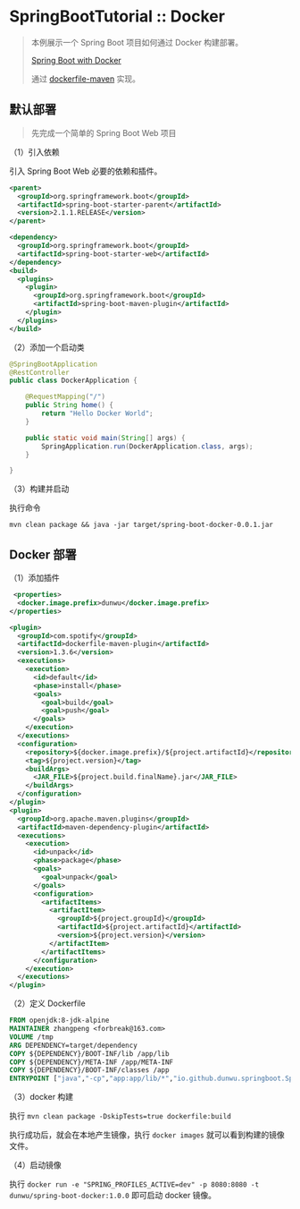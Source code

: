 # SpringBootTutorial :: Docker

> 本例展示一个 Spring Boot 项目如何通过 Docker 构建部署。
>
> [Spring Boot with Docker](https://spring.io/guides/gs/spring-boot-docker/)
>
> 通过 [dockerfile-maven](https://github.com/spotify/dockerfile-maven) 实现。

## 默认部署

> 先完成一个简单的 Spring Boot Web 项目

（1）引入依赖

引入 Spring Boot Web 必要的依赖和插件。

```xml
<parent>
  <groupId>org.springframework.boot</groupId>
  <artifactId>spring-boot-starter-parent</artifactId>
  <version>2.1.1.RELEASE</version>
</parent>

<dependency>
  <groupId>org.springframework.boot</groupId>
  <artifactId>spring-boot-starter-web</artifactId>
</dependency>
<build>
  <plugins>
    <plugin>
      <groupId>org.springframework.boot</groupId>
      <artifactId>spring-boot-maven-plugin</artifactId>
    </plugin>
  </plugins>
</build>
```

（2）添加一个启动类

```java
@SpringBootApplication
@RestController
public class DockerApplication {

    @RequestMapping("/")
    public String home() {
        return "Hello Docker World";
    }

    public static void main(String[] args) {
        SpringApplication.run(DockerApplication.class, args);
    }

}
```

（3）构建并启动

执行命令

```
mvn clean package && java -jar target/spring-boot-docker-0.0.1.jar
```

## Docker 部署

（1）添加插件

```xml
 <properties>
  <docker.image.prefix>dunwu</docker.image.prefix>
</properties>

<plugin>
  <groupId>com.spotify</groupId>
  <artifactId>dockerfile-maven-plugin</artifactId>
  <version>1.3.6</version>
  <executions>
    <execution>
      <id>default</id>
      <phase>install</phase>
      <goals>
        <goal>build</goal>
        <goal>push</goal>
      </goals>
    </execution>
  </executions>
  <configuration>
    <repository>${docker.image.prefix}/${project.artifactId}</repository>
    <tag>${project.version}</tag>
    <buildArgs>
      <JAR_FILE>${project.build.finalName}.jar</JAR_FILE>
    </buildArgs>
  </configuration>
</plugin>
<plugin>
  <groupId>org.apache.maven.plugins</groupId>
  <artifactId>maven-dependency-plugin</artifactId>
  <executions>
    <execution>
      <id>unpack</id>
      <phase>package</phase>
      <goals>
        <goal>unpack</goal>
      </goals>
      <configuration>
        <artifactItems>
          <artifactItem>
            <groupId>${project.groupId}</groupId>
            <artifactId>${project.artifactId}</artifactId>
            <version>${project.version}</version>
          </artifactItem>
        </artifactItems>
      </configuration>
    </execution>
  </executions>
</plugin>
```

（2）定义 Dockerfile

```dockerfile
FROM openjdk:8-jdk-alpine
MAINTAINER zhangpeng <forbreak@163.com>
VOLUME /tmp
ARG DEPENDENCY=target/dependency
COPY ${DEPENDENCY}/BOOT-INF/lib /app/lib
COPY ${DEPENDENCY}/META-INF /app/META-INF
COPY ${DEPENDENCY}/BOOT-INF/classes /app
ENTRYPOINT ["java","-cp","app:app/lib/*","io.github.dunwu.springboot.SpringBootDockerApplication"]
```

（3）docker 构建

执行 `mvn clean package -DskipTests=true dockerfile:build`

执行成功后，就会在本地产生镜像，执行 `docker images` 就可以看到构建的镜像文件。

（4）启动镜像

执行 `docker run -e "SPRING_PROFILES_ACTIVE=dev" -p 8080:8080 -t dunwu/spring-boot-docker:1.0.0` 即可启动 docker 镜像。
